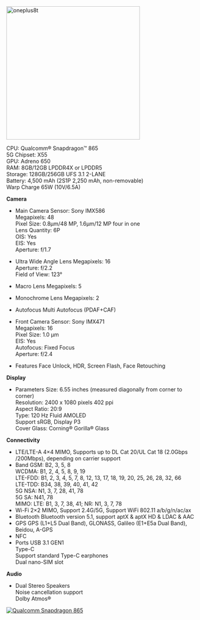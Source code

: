 <img src="https://github.com/user-attachments/assets/32f6e00b-b053-4be4-8618-bfb740c38932" width="350" title="oneplus8t"/>

CPU: Qualcomm® Snapdragon™ 865  
5G Chipset: X55  
GPU: Adreno 650  
RAM: 8GB/12GB LPDDR4X or LPDDR5  
Storage: 128GB/256GB UFS 3.1 2-LANE  
Battery: 4,500 mAh (2S1P 2,250 mAh, non-removable)  
Warp Charge 65W (10V/6.5A)

**Camera**
-   Main Camera
    Sensor: Sony IMX586  
    Megapixels: 48  
    Pixel Size: 0.8µm/48 MP, 1.6µm/12 MP four in one  
    Lens Quantity: 6P  
    OIS: Yes  
    EIS: Yes  
    Aperture: f/1.7
    
-  Ultra Wide Angle Lens
    Megapixels: 16  
	Aperture: f/2.2  
	Field of View: 123°
	
-   Macro Lens
	Megapixels: 5
-   Monochrome Lens
	Megapixels: 2
-	Autofocus
	Multi Autofocus (PDAF+CAF)

- Front Camera
	Sensor: Sony IMX471  
	Megapixels: 16  
	Pixel Size: 1.0 µm  
	EIS: Yes  
	Autofocus: Fixed Focus  
	Aperture: f/2.4  

- Features
	Face Unlock, HDR, Screen Flash, Face Retouching  

**Display**
-   Parameters
	Size: 6.55 inches (measured diagonally from corner to corner)  
	Resolution: 2400 x 1080 pixels 402 ppi  
	Aspect Ratio: 20:9  
	Type: 120 Hz Fluid AMOLED  
	Support sRGB, Display P3  
	Cover Glass: Corning® Gorilla® Glass  

**Connectivity**
- LTE/LTE-A
	4×4 MIMO, Supports up to DL Cat 20/UL Cat 18 (2.0Gbps /200Mbps), depending on carrier support
- Band
    GSM: B2, 3, 5, 8  
    WCDMA: B1, 2, 4, 5, 8, 9, 19  
    LTE-FDD: B1, 2, 3, 4, 5, 7, 8, 12, 13, 17, 18, 19, 20, 25, 26, 28, 32, 66  
    LTE-TDD: B34, 38, 39, 40, 41, 42  
    5G NSA: N1, 3, 7, 28, 41, 78  
    5G SA: N41, 78  
    MIMO: LTE: B1, 3, 7, 38, 41; NR: N1, 3, 7, 78
- Wi-Fi
	2×2 MIMO, Support 2.4G/5G, Support WiFi 802.11 a/b/g/n/ac/ax
- Bluetooth
	Bluetooth version 5.1, support aptX & aptX HD & LDAC & AAC
- GPS
	GPS (L1+L5 Dual Band), GLONASS, Galileo (E1+E5a Dual Band), Beidou, A-GPS
- NFC
- Ports
    USB 3.1 GEN1  
    Type-C  
    Support standard Type-C earphones  
    Dual nano-SIM slot

**Audio** 
- Dual Stereo Speakers  
    Noise cancellation support  
    Dolby Atmos®

[![Qualcomm Snapdragon 865](https://res.cloudinary.com/marcomontalbano/image/upload/v1729955140/video_to_markdown/images/youtube--cDxBXgE8D-g-c05b58ac6eb4c4700831b2b3070cd403.jpg)](https://www.youtube.com/watch?v=cDxBXgE8D-g "Qualcomm Snapdragon 865")

